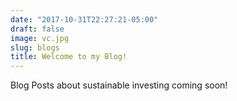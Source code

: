 ```yaml
---
date: "2017-10-31T22:27:21-05:00"
draft: false
image: vc.jpg
slug: blogs
title: Welcome to my Blog!
---
```


Blog Posts about sustainable investing coming soon!